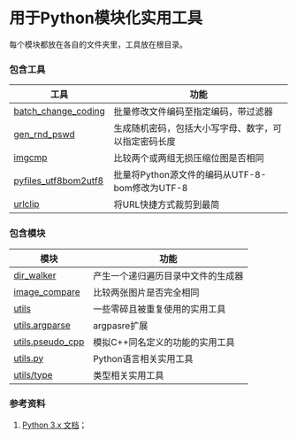 # 用于Python模块化实用工具

每个模块都放在各自的文件夹里，工具放在根目录。

### 包含工具

| 工具                                            | 功能                                                 |
| ----------------------------------------------- | ---------------------------------------------------- |
| [batch_change_coding](batch_change_coding.py)   | 批量修改文件编码至指定编码，带过滤器                 |
| [gen_rnd_pswd](gen_rnd_pswd.py)                 | 生成随机密码，包括大小写字母、数字，可以指定密码长度 |
| [imgcmp](imgcmp.py)                             | 比较两个或两组无损压缩位图是否相同                   |
| [pyfiles_utf8bom2utf8](pyfiles_utf8bom2utf8.py) | 批量将Python源文件的编码从UTF-8-bom修改为UTF-8       |
| [urlclip](urlclip.py)                           | 将URL快捷方式裁剪到最简                              |

### 包含模块

| 模块                                              | 功能                               |
| ------------------------------------------------- | ---------------------------------- |
| [dir_walker](./dir_walker/dir_walker.py)          | 产生一个递归遍历目录中文件的生成器 |
| [image_compare](./image_compare/image_compare.py) | 比较两张图片是否完全相同           |
| [utils](./utils)                                  | 一些零碎且被重复使用的实用工具     |
| [utils.argparse](./utils/argparse.py)             | argpasre扩展                       |
| [utils.pseudo_cpp](./utils/pseudo_cpp.py)         | 模拟C++同名定义的功能的实用工具    |
| [utils.py](./utils/py.py)                         | Python语言相关实用工具             |
| [utils/type](./utils/type.py)                     | 类型相关实用工具                   |

### 参考资料

1. [Python 3.x 文档](https://docs.python.org/zh-cn/3/index.html)；
